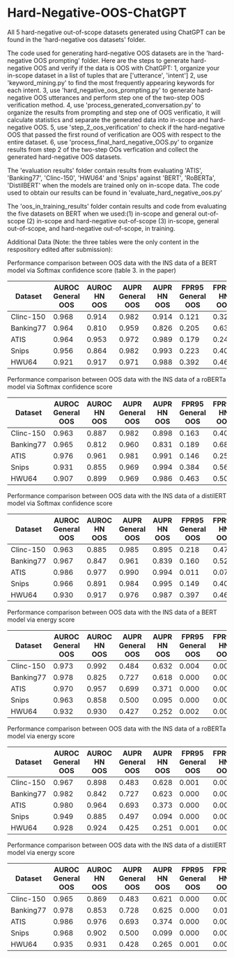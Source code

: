 # Hard-Negative-OOS-ChatGPT

All 5 hard-negative out-of-scope datasets generated using ChatGPT can be found in the 'hard-negative oos datasets' folder.

The code used for generating hard-negative OOS datasets are in the 'hard-negative OOS prompting' folder.
Here are the steps to generate hard-negative OOS and verify if the data is OOS with ChatGPT:
  1, organize your in-scope dataset in a list of tuples that are ['utterance', 'intent']
  2, use 'keyword_mining.py' to find the most frequently appearing keywords for each intent.
  3, use 'hard_negative_oos_prompting.py' to generate hard-negative OOS utterances and perform step one of the two-step OOS verification method.
  4, use 'process_generated_conversation.py' to organize the results from prompting and step one of OOS verificatio, it will calculate statistics and separate the generated data into in-scope and hard-negative OOS.
  5, use 'step_2_oos_verification' to check if the hard-negative OOS that passed the first round of verification are OOS with respect to the entire dataset.
  6, use 'process_final_hard_negative_OOS.py' to organize results from step 2 of the two-step OOs verfication and collect the generated hard-negative OOS datasets.

The 'evaluation results' folder contain results from evaluating 'ATIS', 'Banking77', 'Clinc-150', 'HWU64' and 'Snips' against 'BERT', 'RoBERTa', 'DistilBERT' when the models are trained only on in-scope data. The code used to obtain our results can be found in 'evaluate_hard_negative_oos.py'

The 'oos_in_training_results' folder contain results and code from evaluating the five datasets on BERT when we used:(1) in-scope and general out-of-scope (2) in-scope and hard-negative out-of-scope (3) in-scope, general out-of-scope, and hard-negative out-of-scope, in training. 

Additional Data (Note: the three tables were the only content in the respository edited after submission):

Performance comparison between OOS data with the INS data of a BERT model via Softmax confidence score (table 3. in the paper)

|  Dataset  | AUROC General OOS | AUROC HN OOS | AUPR General OOS | AUPR HN OOS | FPR95 General OOS | FPR95 HN OOS |
|-----------|-------------------|--------------|------------------|-------------|-------------------|--------------|
| Clinc-150 |       0.968       |     0.914    |       0.982      |    0.914    |       0.121       |     0.326    |
| Banking77 |       0.964       |     0.810    |       0.959      |    0.826    |       0.205       |     0.639    |
|    ATIS   |       0.964       |     0.953    |       0.972      |    0.989    |       0.179       |     0.245    |
|   Snips   |       0.956       |     0.864    |       0.982      |    0.993    |       0.223       |     0.400    |
|   HWU64   |       0.921       |     0.917    |       0.971      |    0.988    |       0.392       |     0.462    |


Performance comparison between OOS data with the INS data of a roBERTa model via Softmax confidence score

|  Dataset  | AUROC General OOS | AUROC HN OOS | AUPR General OOS | AUPR HN OOS | FPR95 General OOS | FPR95 HN OOS |
|-----------|-------------------|--------------|------------------|-------------|-------------------|--------------|
| Clinc-150 |       0.963       |     0.887    |       0.982      |    0.898    |       0.163       |     0.404    |
| Banking77 |       0.965       |     0.812    |       0.960      |    0.831    |       0.189       |     0.685    |
|    ATIS   |       0.976       |     0.961    |       0.981      |    0.991    |       0.146       |     0.255    |
|   Snips   |       0.931       |     0.855    |       0.969      |    0.994    |       0.384       |     0.567    |
|   HWU64   |       0.907       |     0.899    |       0.969      |    0.986    |       0.463       |     0.507    |


Performance comparison between OOS data with the INS data of a distilERT model via Softmax confidence score

|  Dataset  | AUROC General OOS | AUROC HN OOS | AUPR General OOS | AUPR HN OOS | FPR95 General OOS | FPR95 HN OOS |
|-----------|-------------------|--------------|------------------|-------------|-------------------|--------------|
| Clinc-150 |       0.963       |     0.885    |       0.985      |    0.895    |       0.218       |     0.478    |
| Banking77 |       0.967       |     0.847    |       0.961      |    0.839    |       0.160       |     0.526    |
|    ATIS   |       0.986       |     0.977    |       0.990      |    0.994    |       0.011       |     0.077    |
|   Snips   |       0.966       |     0.891    |       0.984      |    0.995    |       0.149       |     0.400    |
|   HWU64   |       0.930       |     0.917    |       0.976      |    0.987    |       0.397       |     0.462    |



Performance comparison between OOS data with the INS data of a BERT model via energy score

|  Dataset  | AUROC General OOS | AUROC HN OOS | AUPR General OOS | AUPR HN OOS | FPR95 General OOS | FPR95 HN OOS |
|-----------|-------------------|--------------|------------------|-------------|-------------------|--------------|
| Clinc-150 |       0.973       |     0.992    |       0.484      |    0.632    |       0.004       |     0.004    |
| Banking77 |       0.978       |     0.825    |       0.727      |    0.618    |       0.000       |     0.000    |
|    ATIS   |       0.970       |     0.957    |       0.699      |    0.371    |       0.000       |     0.000    |
|   Snips   |       0.963       |     0.858    |       0.500      |    0.095    |       0.000       |     0.000    |
|   HWU64   |       0.932       |     0.930    |       0.427      |    0.252    |       0.002       |     0.002    |


Performance comparison between OOS data with the INS data of a roBERTa model via energy score

|  Dataset  | AUROC General OOS | AUROC HN OOS | AUPR General OOS | AUPR HN OOS | FPR95 General OOS | FPR95 HN OOS |
|-----------|-------------------|--------------|------------------|-------------|-------------------|--------------|
| Clinc-150 |       0.967       |     0.898    |       0.483      |    0.628    |       0.001       |     0.000    |
| Banking77 |       0.982       |     0.842    |       0.727      |    0.623    |       0.000       |     0.000    |
|    ATIS   |       0.980       |     0.964    |       0.693      |    0.373    |       0.000       |     0.000    |
|   Snips   |       0.949       |     0.885    |       0.497      |    0.094    |       0.000       |     0.000    |
|   HWU64   |       0.928       |     0.924    |       0.425      |    0.251    |       0.001       |     0.000    |


Performance comparison between OOS data with the INS data of a distilERT model via energy score

|  Dataset  | AUROC General OOS | AUROC HN OOS | AUPR General OOS | AUPR HN OOS | FPR95 General OOS | FPR95 HN OOS |
|-----------|-------------------|--------------|------------------|-------------|-------------------|--------------|
| Clinc-150 |       0.965       |     0.869    |       0.483      |    0.621    |       0.000       |     0.004    |
| Banking77 |       0.978       |     0.853    |       0.728      |    0.625    |       0.000       |     0.016    |
|    ATIS   |       0.986       |     0.976    |       0.693      |    0.374    |       0.000       |     0.000    |
|   Snips   |       0.968       |     0.902    |       0.500      |    0.099    |       0.000       |     0.000    |
|   HWU64   |       0.935       |     0.931    |       0.428      |    0.265    |       0.001       |     0.002    |
